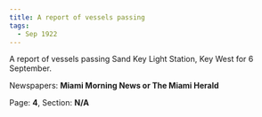 ```yaml
---  
title: A report of vessels passing  
tags:  
  - Sep 1922  
---  
```

  
A report of vessels passing Sand Key Light Station, Key West for 6 September.  
  
Newspapers: **Miami Morning News or The Miami Herald**  
  
Page: **4**, Section: **N/A** 

